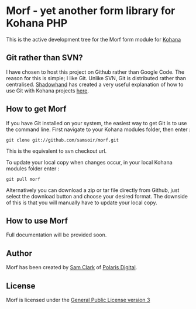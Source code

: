 # Morf - yet another form library for Kohana PHP

This is the active development tree for the Morf form module for [Kohana](http://www.kohanaphp.com)

## Git rather than SVN?

I have chosen to host this project on Github rather than Google Code. The reason for this is simple; I like Git. Unlike SVN, Git is distributed rather than centralised. [Shadowhand](http://github.com/shadowhand) has created a very useful explanation of how to use Git with Kohana projects [here](http://github.com/kohana/kohana/tree/master/README.markdown).

## How to get Morf

If you have Git installed on your system, the easiest way to get Git is to use the command line. First navigate to your Kohana modules folder, then enter :

	git clone git://github.com/samsoir/morf.git

This is the equivalent to svn checkout url.

To update your local copy when changes occur, in your local Kohana modules folder enter :

	git pull morf

Alternatively you can download a zip or tar file directly from Github, just select the download button and choose your desired format. The downside of this is that you will manually have to update your local copy.

## How to use Morf

Full documentation will be provided soon.

## Author

Morf has been created by [Sam Clark](http://sam.clark.name) of [Polaris Digital](http://polaris-digital.com).

## License

Morf is licensed under the [General Public License version 3](http://www.gnu.org/licenses/gpl-3.0.html)
